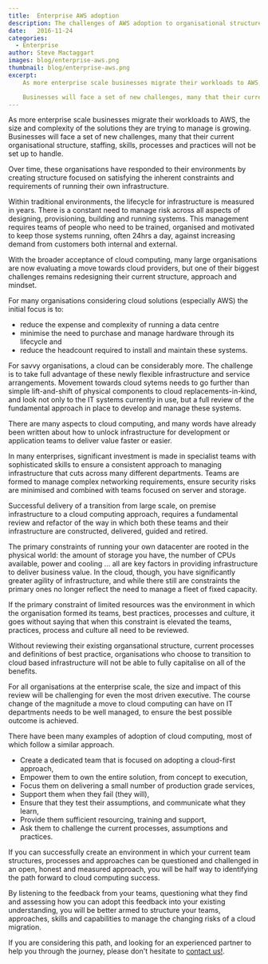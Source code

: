 ```yaml
---
title:  Enterprise AWS adoption
description: The challenges of AWS adoption to organisational structures, staffing, skills, processes & practices
date:   2016-11-24
categories:
  - Enterprise
author: Steve Mactaggart
images: blog/enterprise-aws.png
thumbnail: blog/enterprise-aws.png
excerpt:
    As more enterprise scale businesses migrate their workloads to AWS, the size and complexity of the solutions they are trying to manage is growing.

    Businesses will face a set of new challenges, many that their current organisational structure, staffing, skills, processes and practices will not be set up to handle.
---
```


As more enterprise scale businesses migrate their workloads to AWS, the size and complexity of the solutions they are trying to manage is growing. Businesses will face a set of new challenges, many that their current organisational structure, staffing, skills, processes and practices will not be set up to handle.

Over time, these organisations have responded to their environments by creating structure focused on satisfying the inherent constraints and requirements of running their own infrastructure.

Within traditional environments, the lifecycle for infrastructure is measured in years. There is a constant need to manage risk across all aspects of designing, provisioning, building and running systems. This management requires teams of people who need to be trained, organised and motivated to keep those systems running, often 24hrs a day, against increasing demand from customers both internal and external.

With the broader acceptance of cloud computing, many large organisations are now evaluating a move towards cloud providers, but one of their biggest challenges remains redesigning their current structure, approach and mindset.

For many organisations considering cloud solutions (especially AWS) the initial focus is to:
 * reduce the expense and complexity of running a data centre
 * minimise the need to purchase and manage hardware through its lifecycle and
 * reduce the headcount required to install and maintain these systems.

For savvy organisations, a cloud can be considerably more.  The challenge is to take full advantage of these newly flexible infrastructure and service arrangements. Movement towards cloud sytems needs to go further than simple lift-and-shift of physical components to cloud replacements-in-kind, and look not only to the IT systems currently in use, but a full review of the fundamental approach in place to develop and manage these systems.

There are many aspects to cloud computing, and many words have already been written about how to unlock infrastructure for development or application teams to deliver value faster or easier.

In many enterprises, significant investment is made in specialist teams with sophisticated skills to ensure a consistent approach to managing infrastructure that cuts across many different departments.  Teams are formed to manage complex networking requirements, ensure security risks are minimised and combined with teams focused on server and storage.

Successful delivery of a transition from large scale, on premise infrastructure to a cloud computing approach, requires a fundamental review and refactor of the way in which both these teams and their infrastructure are constructed, delivered, guided and retired.

The primary constraints of running your own datacenter are rooted in the physical world: the amount of storage you have, the number of CPUs available, power and cooling ... all are key factors in providing infrastructure to deliver business value. In the cloud, though, you have significantly greater agility of infrastructure, and while there still are constraints the primary ones no longer reflect the need to manage a fleet of fixed capacity.

If the primary constraint of limited resources was the environment in which the organisation formed its teams, best practices, processes and culture, it goes without saying that when this constraint is elevated the teams, practices, process and culture all need to be reviewed.

Without reviewing their existing organsational structure, current processes and definitions of best practice, organisations who choose to transition to cloud based infrastructure will not be able to fully capitalise on all of the benefits.

For all organisations at the enterprise scale, the size and impact of this review will be challenging for even the most driven executive. The course change of the magnitude a move to cloud computing can have on IT departments needs to be well managed, to ensure the best possible outcome is achieved.

There have been many examples of adoption of cloud computing, most of which follow a similar approach.

* Create a dedicated team that is focused on adopting a cloud-first approach,
* Empower them to own the entire solution, from concept to execution,
* Focus them on delivering a small number of production grade services,
* Support them when they fail (they will),
* Ensure that they test their assumptions, and communicate what they learn,
* Provide them sufficient resourcing, training and support,
* Ask them to challenge the current processes, assumptions and practices.

If you can successfully create an environment in which your current team structures, processes and approaches can be questioned and challenged in an open, honest and measured approach, you will be half way to identifying the path forward to cloud computing success.

By listening to the feedback from your teams, questioning what they find and assessing how you can adopt this feedback into your existing understanding, you will be better armed to structure your teams, approaches, skills and capabilities to manage the changing risks of a cloud migration.

If you are considering this path, and looking for an experienced partner to help you through the journey, please don't hesitate to <a href="https://cevo.com.au/contact.html">contact us!</a>.

